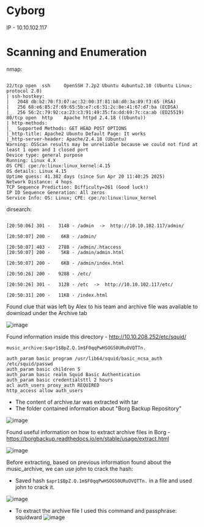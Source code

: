 
# Cyborg

IP - 10.10.102.117


# Scanning and Enumeration
nmap:
```

22/tcp open  ssh     OpenSSH 7.2p2 Ubuntu 4ubuntu2.10 (Ubuntu Linux; protocol 2.0)
| ssh-hostkey:
|   2048 db:b2:70:f3:07:ac:32:00:3f:81:b8:d0:3a:89:f3:65 (RSA)
|   256 68:e6:85:2f:69:65:5b:e7:c6:31:2c:8e:41:67:d7:ba (ECDSA)
|_  256 56:2c:79:92:ca:23:c3:91:49:35:fa:dd:69:7c:ca:ab (ED25519)
80/tcp open  http    Apache httpd 2.4.18 ((Ubuntu))
| http-methods:
|_  Supported Methods: GET HEAD POST OPTIONS
|_http-title: Apache2 Ubuntu Default Page: It works
|_http-server-header: Apache/2.4.18 (Ubuntu)
Warning: OSScan results may be unreliable because we could not find at least 1 open and 1 closed port
Device type: general purpose
Running: Linux 4.X
OS CPE: cpe:/o:linux:linux_kernel:4.15
OS details: Linux 4.15
Uptime guess: 41.382 days (since Sun Apr 20 11:40:25 2025)
Network Distance: 4 hops
TCP Sequence Prediction: Difficulty=261 (Good luck!)
IP ID Sequence Generation: All zeros
Service Info: OS: Linux; CPE: cpe:/o:linux:linux_kernel

```

dirsearch:

```

[20:50:06] 301 -   314B - /admin  ->  http://10.10.102.117/admin/

[20:50:07] 200 -    6KB - /admin/

[20:50:07] 403 -   278B - /admin/.htaccess
[20:50:07] 200 -    5KB - /admin/admin.html

[20:50:07] 200 -    6KB - /admin/index.html

[20:50:26] 200 -   928B - /etc/

[20:50:26] 301 -   312B - /etc  ->  http://10.10.102.117/etc/

[20:50:31] 200 -   11KB - /index.html
```



Found clue that was left by Alex to his team and archive file was available to download under the Archive tab

![image](https://github.com/user-attachments/assets/d6f2113e-7015-4f30-a985-9f74341a70a2)



Found information inside this directory - http://10.10.208.252/etc/squid/
```
music_archive:$apr1$BpZ.Q.1m$F0qqPwHSOG50URuOVQTTn.
```
```
auth_param basic program /usr/lib64/squid/basic_ncsa_auth /etc/squid/passwd
auth_param basic children 5
auth_param basic realm Squid Basic Authentication
auth_param basic credentialsttl 2 hours
acl auth_users proxy_auth REQUIRED
http_access allow auth_users
```

- The content of archive.tar was extracted with tar
- The folder contained information about "Borg Backup Repository"


![image](https://github.com/user-attachments/assets/345500b4-fbfd-444b-8a00-fc81dcc13424)


Found useful information on how to extract archive files in Borg - https://borgbackup.readthedocs.io/en/stable/usage/extract.html

![image](https://github.com/user-attachments/assets/22c7e044-f8a7-4602-88af-af8b4fa71c6d)



Before extracting, based on previous information found about the music_archive, we can use john to crack the hash:
- Saved hash ```$apr1$BpZ.Q.1m$F0qqPwHSOG50URuOVQTTn.``` in a file and used john to crack it.

![image](https://github.com/user-attachments/assets/4463c07d-22be-4db8-890f-06dd6338df68)

- To extract the archive file I used this command and passphrase: squidward
![image](https://github.com/user-attachments/assets/0231108e-b80a-4873-a03d-d47eae369f5d)



